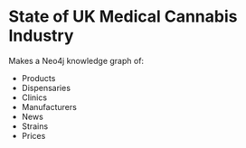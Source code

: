 # State of UK Medical Cannabis Industry

Makes a Neo4j knowledge graph of:

- Products
- Dispensaries
- Clinics
- Manufacturers
- News
- Strains
- Prices
